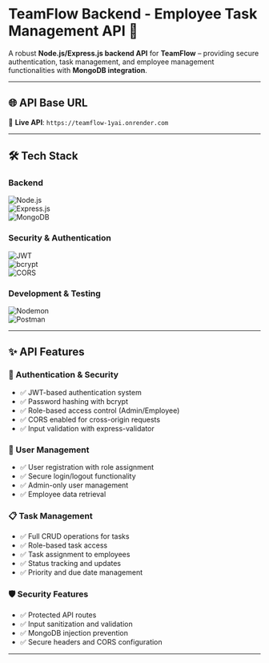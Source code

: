 
# TeamFlow Backend - Employee Task Management API 🚀



A robust **Node.js/Express.js backend API** for **TeamFlow** – providing secure authentication, task management, and employee management functionalities with **MongoDB integration**.

---

## 🌐 API Base URL
🔗 **Live API**: `https://teamflow-1yai.onrender.com`

---

## 🛠 Tech Stack

### Backend
![Node.js](https://img.shields.io/badge/Node.js-Server_Runtime-339933?logo=nodedotjs&logoColor=white)  
![Express.js](https://img.shields.io/badge/Express.js-Web_Framework-000000?logo=express&logoColor=white)  
![MongoDB](https://img.shields.io/badge/MongoDB-Database-47A248?logo=mongodb&logoColor=white)  

### Security & Authentication
![JWT](https://img.shields.io/badge/JWT-Authentication-000000?logo=jsonwebtokens&logoColor=white)  
![bcrypt](https://img.shields.io/badge/bcrypt-Password_Hashing-FF6B6B)  
![CORS](https://img.shields.io/badge/CORS-Cross_Origin_Access-2496ED)  

### Development & Testing
![Nodemon](https://img.shields.io/badge/Nodemon-Hot_Reloading-76D04B?logo=nodemon&logoColor=white)  
![Postman](https://img.shields.io/badge/Postman-API_Testing-FF6C37?logo=postman&logoColor=white)  

---

## ✨ API Features

### 🔐 Authentication & Security
- ✅ JWT-based authentication system  
- ✅ Password hashing with bcrypt  
- ✅ Role-based access control (Admin/Employee)  
- ✅ CORS enabled for cross-origin requests  
- ✅ Input validation with express-validator  

### 👥 User Management
- ✅ User registration with role assignment  
- ✅ Secure login/logout functionality    
- ✅ Admin-only user management  
- ✅ Employee data retrieval  

### 📋 Task Management
- ✅ Full CRUD operations for tasks  
- ✅ Role-based task access  
- ✅ Task assignment to employees  
- ✅ Status tracking and updates  
- ✅ Priority and due date management  

### 🛡️ Security Features
- ✅ Protected API routes  
- ✅ Input sanitization and validation  
- ✅ MongoDB injection prevention  
- ✅ Secure headers and CORS configuration  

---

